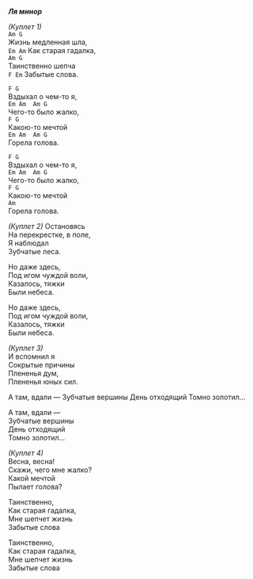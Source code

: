 ***Ля минор***  

*(Куплет 1)*  
`Am G`  
Жизнь медленная шла,   
`Em Am`
Как старая гадалка,	   
`Am G`  
Таинственно шепча 	 
`F Em`
Забытые слова.		   

`F G`  
Вздыхал о чем-то я,   
`Em Am  Am G`  
Чего-то было жалко,	  
`F G`  
Какою-то мечтой 	  
`Em Am  Am G`  
Горела голова.

`F G`  
Вздыхал о чем-то я,   
`Em Am  Am G`  
Чего-то было жалко,	  
`F G`  
Какою-то мечтой 	
`Am`  
Горела голова.  

*(Куплет 2)*
Остановясь 				   
На перекрестке, в поле,  
Я наблюдал 			     
Зубчатые леса.		     

Но даже здесь, 		     
Под игом чуждой воли,  
Казалось, тяжки 	   
Были небеса.		   

Но даже здесь,   
Под игом чуждой воли,  
Казалось, тяжки 	   
Были небеса.		   

*(Куплет 3)*  
И вспомнил я 	    
Сокрытые причины    
Плененья дум, 	    
Плененья юных сил.  

А там, вдали — 
Зубчатые вершины
День отходящий 
Томно золотил…

А там, вдали — 	    
Зубчатые вершины  
День отходящий 	  
Томно золотил…	  

*(Куплет 4)*  
Весна, весна!   
Скажи, чего мне жалко?  
Какой мечтой 		    
Пылает голова?		    

Таинственно,   
Как старая гадалка,  
Мне шепчет жизнь     
Забытые слова	     

Таинственно, 		   
Как старая гадалка,  
Мне шепчет жизнь     
Забытые слова	     
